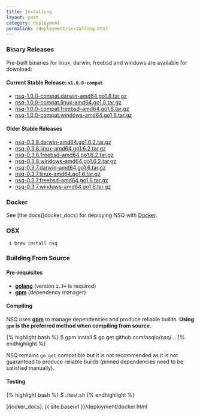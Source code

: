 ```yaml
--- 
title: Installing
layout: post
category: deployment
permalink: /deployment/installing.html
---
```


### <a name="binary">Binary Releases</a>

Pre-built binaries for linux, darwin, freebsd and windows are available for download:

#### Current Stable Release: **`v1.0.0-compat`**

 * [nsq-1.0.0-compat.darwin-amd64.go1.8.tar.gz][1.0.0-compat_darwin_go18]
 * [nsq-1.0.0-compat.linux-amd64.go1.8.tar.gz][1.0.0-compat_linux_go18]
 * [nsq-1.0.0-compat.freebsd-amd64.go1.8.tar.gz][1.0.0-compat_freebsd_go18]
 * [nsq-1.0.0-compat.windows-amd64.go1.8.tar.gz][1.0.0-compat_windows_go18]

#### Older Stable Releases

 * [nsq-0.3.8.darwin-amd64.go1.6.2.tar.gz][0.3.8_darwin_go162]
 * [nsq-0.3.8.linux-amd64.go1.6.2.tar.gz][0.3.8_linux_go162]
 * [nsq-0.3.8.freebsd-amd64.go1.6.2.tar.gz][0.3.8_freebsd_go162]
 * [nsq-0.3.8.windows-amd64.go1.6.2.tar.gz][0.3.8_windows_go162]
 * [nsq-0.3.7.darwin-amd64.go1.6.tar.gz][0.3.7_darwin_go16]
 * [nsq-0.3.7.linux-amd64.go1.6.tar.gz][0.3.7_linux_go16]
 * [nsq-0.3.7.freebsd-amd64.go1.6.tar.gz][0.3.7_freebsd_go16]
 * [nsq-0.3.7.windows-amd64.go1.6.tar.gz][0.3.7_windows_go16]

### Docker

See [the docs][docker_docs] for deploying NSQ with [Docker][docker].

### OSX

     $ brew install nsq

### Building From Source

#### Pre-requisites

 * **[golang](http://golang.org/doc/install)** (version **`1.7+`** is required)
 * **[gpm](https://github.com/pote/gpm)** (dependency manager)

#### Compiling

NSQ uses **[gpm](https://github.com/pote/gpm)** to manage dependencies and produce reliable
builds.  **Using `gpm` is the preferred method when compiling from source.**

{% highlight bash %}
$ gpm install
$ go get github.com/nsqio/nsq/...
{% endhighlight %}

NSQ remains `go get` compatible but it is not recommended as it is not guaranteed to
produce reliable builds (pinned dependencies need to be satisfied manually).

#### Testing

{% highlight bash %}
$ ./test.sh
{% endhighlight %}

[1.0.0-compat_darwin_go18]: https://s3.amazonaws.com/bitly-downloads/nsq/nsq-1.0.0-compat.darwin-amd64.go1.8.tar.gz
[1.0.0-compat_linux_go18]: https://s3.amazonaws.com/bitly-downloads/nsq/nsq-1.0.0-compat.linux-amd64.go1.8.tar.gz
[1.0.0-compat_freebsd_go18]: https://s3.amazonaws.com/bitly-downloads/nsq/nsq-1.0.0-compat.freebsd-amd64.go1.8.tar.gz
[1.0.0-compat_windows_go18]: https://s3.amazonaws.com/bitly-downloads/nsq/nsq-1.0.0-compat.windows-amd64.go1.8.tar.gz

[0.3.8_darwin_go162]: https://s3.amazonaws.com/bitly-downloads/nsq/nsq-0.3.8.darwin-amd64.go1.6.2.tar.gz
[0.3.8_linux_go162]: https://s3.amazonaws.com/bitly-downloads/nsq/nsq-0.3.8.linux-amd64.go1.6.2.tar.gz
[0.3.8_freebsd_go162]: https://s3.amazonaws.com/bitly-downloads/nsq/nsq-0.3.8.freebsd-amd64.go1.6.2.tar.gz
[0.3.8_windows_go162]: https://s3.amazonaws.com/bitly-downloads/nsq/nsq-0.3.8.windows-amd64.go1.6.2.tar.gz

[0.3.7_darwin_go16]: https://s3.amazonaws.com/bitly-downloads/nsq/nsq-0.3.7.darwin-amd64.go1.6.tar.gz
[0.3.7_linux_go16]: https://s3.amazonaws.com/bitly-downloads/nsq/nsq-0.3.7.linux-amd64.go1.6.tar.gz
[0.3.7_freebsd_go16]: https://s3.amazonaws.com/bitly-downloads/nsq/nsq-0.3.7.freebsd-amd64.go1.6.tar.gz
[0.3.7_windows_go16]: https://s3.amazonaws.com/bitly-downloads/nsq/nsq-0.3.7.windows-amd64.go1.6.tar.gz

[docker]: https://docker.io/
[docker_docs]: {{ site.baseurl }}/deployment/docker.html

